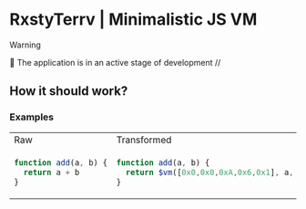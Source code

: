 # RxstyTerrv | Minimalistic JS VM

> [!WARNING]
> 🚧 The application is in an active stage of development
> //

## How it should work?

### Examples

<table><tbody><tr><td width="500px"> Raw </td><td width="500px"> Transformed </td></tr><tr>
<td valign="top">

```js
function add(a, b) {
  return a + b
}
```

</td><td valign="top">

```js
function add(a, b) {
  return $vm([0x0,0x0,0xA,0x6,0x1], a, b)
}
```

</td></tr></tbody></table>
